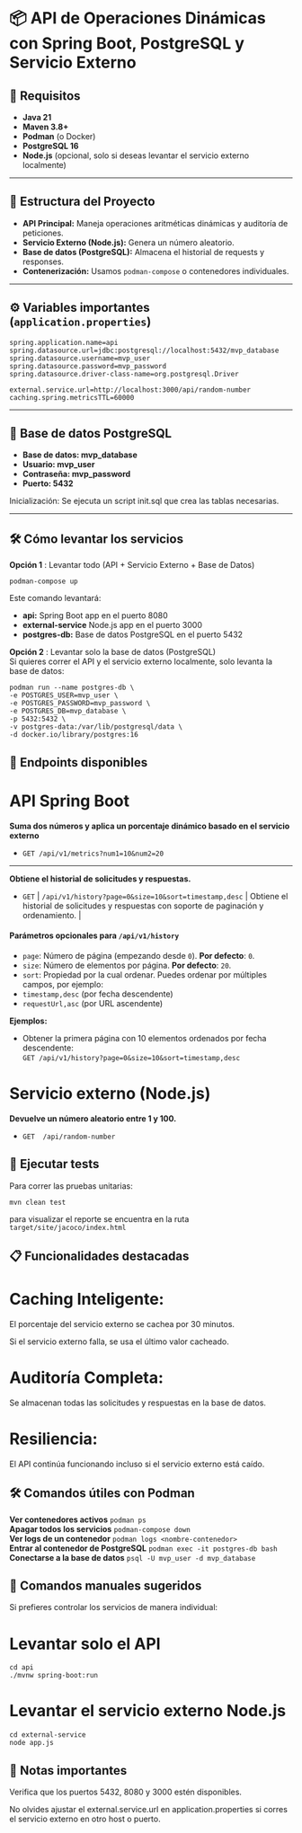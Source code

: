 # 📦 API de Operaciones Dinámicas con Spring Boot, PostgreSQL y Servicio Externo

## 🚀 Requisitos

- **Java 21**
- **Maven 3.8+**
- **Podman** (o Docker)
- **PostgreSQL 16**
- **Node.js** (opcional, solo si deseas levantar el servicio externo localmente)

---

## 📂 Estructura del Proyecto

- **API Principal:** Maneja operaciones aritméticas dinámicas y auditoría de peticiones.
- **Servicio Externo (Node.js):** Genera un número aleatorio.
- **Base de datos (PostgreSQL):** Almacena el historial de requests y responses.
- **Contenerización:** Usamos `podman-compose` o contenedores individuales.

---

## ⚙️ Variables importantes (`application.properties`)

```properties
spring.application.name=api
spring.datasource.url=jdbc:postgresql://localhost:5432/mvp_database
spring.datasource.username=mvp_user
spring.datasource.password=mvp_password
spring.datasource.driver-class-name=org.postgresql.Driver

external.service.url=http://localhost:3000/api/random-number
caching.spring.metricsTTL=60000
```

---

## 🐘 Base de datos PostgreSQL

- **Base de datos: mvp_database**
- **Usuario: mvp_user**
- **Contraseña: mvp_password**
- **Puerto: 5432**

Inicialización: Se ejecuta un script init.sql que crea las tablas necesarias.

---

## 🛠️ Cómo levantar los servicios
**Opción 1** : Levantar todo (API + Servicio Externo + Base de Datos)

```
podman-compose up
```
Este comando levantará:

- **api:** Spring Boot app en el puerto 8080  
- **external-service** Node.js app en el puerto 3000  
- **postgres-db:** Base de datos PostgreSQL en el puerto 5432  


**Opción 2** : Levantar solo la base de datos (PostgreSQL)  
Si quieres correr el API y el servicio externo localmente, solo levanta la base de datos:

```
podman run --name postgres-db \
-e POSTGRES_USER=mvp_user \
-e POSTGRES_PASSWORD=mvp_password \
-e POSTGRES_DB=mvp_database \
-p 5432:5432 \
-v postgres-data:/var/lib/postgresql/data \
-d docker.io/library/postgres:16
```

## 📡 Endpoints disponibles
# API Spring Boot

**Suma dos números y aplica un porcentaje dinámico basado en el servicio externo**
- `GET /api/v1/metrics?num1=10&num2=20` 

---

**Obtiene el historial de solicitudes y respuestas.**
- `GET` | `/api/v1/history?page=0&size=10&sort=timestamp,desc`  | Obtiene el historial de solicitudes y respuestas con soporte de paginación y ordenamiento. |

#### Parámetros opcionales para `/api/v1/history`

- `page`: Número de página (empezando desde `0`). **Por defecto**: `0`.
- `size`: Número de elementos por página. **Por defecto**: `20`.
- `sort`: Propiedad por la cual ordenar. Puedes ordenar por múltiples campos, por ejemplo:
- `timestamp,desc` (por fecha descendente)
- `requestUrl,asc` (por URL ascendente)

**Ejemplos:**

- Obtener la primera página con 10 elementos ordenados por fecha descendente:  
  ``` GET /api/v1/history?page=0&size=10&sort=timestamp,desc ```

# Servicio externo (Node.js)

**Devuelve un número aleatorio entre 1 y 100.**
- `GET	/api/random-number` 

## 🧪 Ejecutar tests
Para correr las pruebas unitarias:

```
mvn clean test
```

para visualizar el reporte se encuentra en la ruta
``` target/site/jacoco/index.html ```


## 📋 Funcionalidades destacadas
# Caching Inteligente:

El porcentaje del servicio externo se cachea por 30 minutos.

Si el servicio externo falla, se usa el último valor cacheado.

# Auditoría Completa:

Se almacenan todas las solicitudes y respuestas en la base de datos.

# Resiliencia:

El API continúa funcionando incluso si el servicio externo está caído.

## 🛠️ Comandos útiles con Podman

**Ver contenedores activos**	```podman ps```  
**Apagar todos los servicios**	```podman-compose down```  
**Ver logs de un contenedor**	```podman logs <nombre-contenedor>```  
**Entrar al contenedor de PostgreSQL**	```podman exec -it postgres-db bash```  
**Conectarse a la base de datos**	```psql -U mvp_user -d mvp_database```  

## 🧹 Comandos manuales sugeridos
Si prefieres controlar los servicios de manera individual:

# Levantar solo el API
```
cd api
./mvnw spring-boot:run
```

# Levantar el servicio externo Node.js
```
cd external-service
node app.js
```

## 📢 Notas importantes
Verifica que los puertos 5432, 8080 y 3000 estén disponibles.

No olvides ajustar el external.service.url en application.properties si corres el servicio externo en otro host o puerto.
